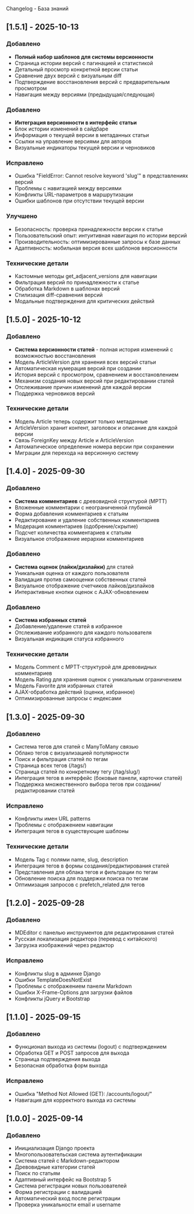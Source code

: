 Changelog - База знаний

## [1.5.1] - 2025-10-13

### Добавлено

- **Полный набор шаблонов для системы версионности**
- Страница истории версий с пагинацией и статистикой
- Детальный просмотр конкретной версии статьи
- Сравнение двух версий с визуальным diff
- Подтверждение восстановления версий с предварительным просмотром
- Навигация между версиями (предыдущая/следующая)

### Добавлено

- **Интеграция версионности в интерфейс статьи**
- Блок истории изменений в сайдбаре
- Информация о текущей версии в метаданных статьи
- Ссылки на управление версиями для авторов
- Визуальные индикаторы текущей версии и черновиков

### Исправлено

- Ошибка "FieldError: Cannot resolve keyword 'slug'" в представлениях версий
- Проблемы с навигацией между версиями
- Конфликты URL-параметров в маршрутизации
- Ошибки шаблонов при отсутствии текущей версии

### Улучшено

- Безопасность: проверка принадлежности версии к статье
- Пользовательский опыт: интуитивная навигация по истории версий
- Производительность: оптимизированные запросы к базе данных
- Адаптивность: мобильная версия всех шаблонов версионности

### Технические детали

- Кастомные методы get_adjacent_versions для навигации
- Фильтрация версий по принадлежности к статье
- Обработка Markdown в шаблонах версий
- Стилизация diff-сравнения версий
- Модальные подтверждения для критических действий

## [1.5.0] - 2025-10-12

### Добавлено

- **Система версионности статей** - полная история изменений с возможностью восстановления
- Модель ArticleVersion для хранения всех версий статьи
- Автоматическая нумерация версий при создании
- История версий с просмотром, сравнением и восстановлением
- Механизм создания новых версий при редактировании статей
- Отслеживание причин изменений для каждой версии
- Поддержка черновиков версий

### Технические детали

- Модель Article теперь содержит только метаданные
- ArticleVersion хранит контент, заголовок и описание для каждой версии
- Связь ForeignKey между Article и ArticleVersion
- Автоматическое определение номера версии при сохранении
- Миграции для перехода на версионную систему

## [1.4.0] - 2025-09-30

### Добавлено

- **Система комментариев** с древовидной структурой (MPTT)
- Вложенные комментарии с неограниченной глубиной
- Форма добавления комментариев к статьям
- Редактирование и удаление собственных комментариев
- Модерация комментариев (одобрение/скрытие)
- Подсчет количества комментариев к статьям
- Визуальное отображение иерархии комментариев

### Добавлено

- **Система оценок (лайки/дизлайки)** для статей
- Уникальная оценка от каждого пользователя
- Валидация против самооценки собственных статей
- Визуальное отображение счетчиков лайков/дизлайков
- Интерактивные кнопки оценок с AJAX-обновлением

### Добавлено

- **Система избранных статей**
- Добавление/удаление статей в избранное
- Отслеживание избранного для каждого пользователя
- Визуальная индикация статуса избранного

### Технические детали

- Модель Comment с MPTT-структурой для древовидных комментариев
- Модель Rating для хранения оценок с уникальным ограничением
- Модель Favorite для избранных статей
- AJAX-обработка действий (оценки, избранное)
- Оптимизированные запросы с индексами

## [1.3.0] - 2025-09-30

### Добавлено

- Система тегов для статей с ManyToMany связью
- Облако тегов с визуализацией популярности
- Поиск и фильтрация статей по тегам
- Страница всех тегов (/tags/)
- Страница статей по конкретному тегу (/tag/slug/)
- Интеграция тегов в интерфейс (боковые панели, карточки статей)
- Поддержка множественного выбора тегов при создании/редактировании статей

### Исправлено

- Конфликты имен URL patterns
- Проблемы с отображением навигации
- Интеграция тегов в существующие шаблоны

### Технические детали

- Модель Tag с полями name, slug, description
- Интеграция тегов в формы создания/редактирования статей
- Представления для облака тегов и фильтрации по тегам
- Обновление поиска для поддержки поиска по тегам
- Оптимизация запросов с prefetch_related для тегов

## [1.2.0] - 2025-09-28

### Добавлено

- MDEditor с панелью инструментов для редактирования статей
- Русская локализация редактора (перевод с китайского)
- Загрузка изображений через редактор

### Исправлено

- Конфликты slug в админке Django
- Ошибки TemplateDoesNotExist
- Проблемы с отображением панели Markdown
- Ошибки X-Frame-Options для загрузки файлов
- Конфликты jQuery и Bootstrap

## [1.1.0] - 2025-09-15

### Добавлено

- Функционал выхода из системы (logout) с подтверждением
- Обработка GET и POST запросов для выхода
- Страница подтверждения выхода
- Безопасная обработка форм выхода

### Исправлено

- Ошибка "Method Not Allowed (GET): /accounts/logout/"
- Навигация для корректного выхода из системы

## [1.0.0] - 2025-09-14

### Добавлено

- Инициализация Django проекта
- Многопользовательская система аутентификации
- Система статей с Markdown-редактором
- Древовидные категории статей
- Поиск по статьям
- Адаптивный интерфейс на Bootstrap 5
- Система регистрации новых пользователей
- Форма регистрации с валидацией
- Автоматический вход после регистрации
- Проверка уникальности email и username

